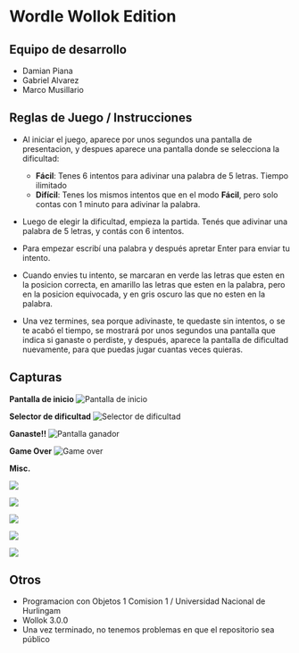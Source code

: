 # Wordle Wollok Edition

## Equipo de desarrollo

- Damian Piana
- Gabriel Alvarez
- Marco Musillario

## Reglas de Juego / Instrucciones

- Al iniciar el juego, aparece por unos segundos una pantalla de presentacion, y despues aparece una pantalla donde se selecciona la dificultad: 
    - **Fácil**: Tenes 6 intentos para adivinar una palabra de 5 letras. Tiempo ilimitado
    - **Difícil**: Tenes los mismos intentos que en el modo **Fácil**, pero solo contas con 1 minuto para adivinar la palabra. 

- Luego de elegir la dificultad, empieza la partida. Tenés que adivinar una palabra de 5 letras, y contás con 6 intentos.

- Para empezar escribí una palabra y después apretar Enter para enviar tu intento.

- Cuando envies tu intento, se marcaran en verde las letras que esten en la posicion correcta, en amarillo las letras que esten en la palabra, pero en la posicion equivocada, y en gris oscuro las que no esten en la palabra.

- Una vez termines, sea porque adivinaste, te quedaste sin intentos, o se te acabó el tiempo, se mostrará por unos segundos una pantalla que indica si ganaste o perdiste, y después, aparece la pantalla de dificultad nuevamente, para que puedas jugar cuantas veces quieras.


## Capturas
**Pantalla de inicio**
![Pantalla de inicio](screenshots/PantallaInicio.jpg)

**Selector de dificultad**
![Selector de dificultad](screenshots/PantallaDificultad.jpg)

**Ganaste!!**
![Pantalla ganador](screenshots/PantallaGanaste.jpg)

**Game Over**
![Game over](screenshots/GameOver.jpg)

**Misc.**

![](screenshots/Gameplay1.jpg)

![](screenshots/Gameplay2.jpg)

![](screenshots/Gameplay3.jpg)

![](screenshots/IntentNoValido.jpg)

![](screenshots/GameplayPorTiempo.jpg)


## Otros

- Programacion con Objetos 1 Comision 1 / Universidad Nacional de Hurlingam
- Wollok 3.0.0
- Una vez terminado, no tenemos problemas en que el repositorio sea público
